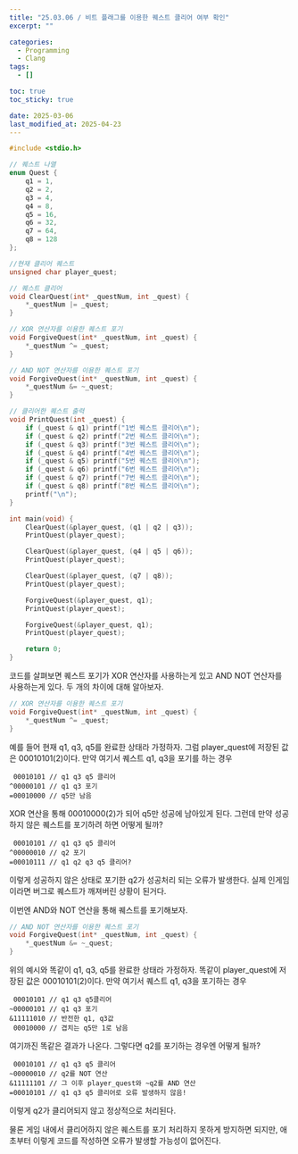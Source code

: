```yaml
---
title: "25.03.06 / 비트 플래그를 이용한 퀘스트 클리어 여부 확인"
excerpt: ""

categories:
  - Programming
  - Clang
tags:
  - []

toc: true
toc_sticky: true

date: 2025-03-06
last_modified_at: 2025-04-23
---
```


```c
#include <stdio.h>

// 퀘스트 나열
enum Quest {
	q1 = 1,
	q2 = 2,
	q3 = 4,
	q4 = 8,
	q5 = 16,
	q6 = 32,
	q7 = 64,
	q8 = 128
};

//현재 클리어 퀘스트
unsigned char player_quest;

// 퀘스트 클리어
void ClearQuest(int* _questNum, int _quest) {
	*_questNum |= _quest;
}

// XOR 연산자를 이용한 퀘스트 포기
void ForgiveQuest(int* _questNum, int _quest) {
	*_questNum ^= _quest;
}

// AND NOT 연산자를 이용한 퀘스트 포기
void ForgiveQuest(int* _questNum, int _quest) {
	*_questNum &= ~_quest;
}

// 클리어한 퀘스트 출력
void PrintQuest(int _quest) {
	if (_quest & q1) printf("1번 퀘스트 클리어\n");
	if (_quest & q2) printf("2번 퀘스트 클리어\n");
	if (_quest & q3) printf("3번 퀘스트 클리어\n");
	if (_quest & q4) printf("4번 퀘스트 클리어\n");
	if (_quest & q5) printf("5번 퀘스트 클리어\n");
	if (_quest & q6) printf("6번 퀘스트 클리어\n");
	if (_quest & q7) printf("7번 퀘스트 클리어\n");
	if (_quest & q8) printf("8번 퀘스트 클리어\n");
	printf("\n");
}

int main(void) {
	ClearQuest(&player_quest, (q1 | q2 | q3));
	PrintQuest(player_quest);

	ClearQuest(&player_quest, (q4 | q5 | q6));
	PrintQuest(player_quest);

	ClearQuest(&player_quest, (q7 | q8));
	PrintQuest(player_quest);

	ForgiveQuest(&player_quest, q1);
	PrintQuest(player_quest);

	ForgiveQuest(&player_quest, q1);
	PrintQuest(player_quest);

	return 0;
}
```

코드를 살펴보면 퀘스트 포기가 XOR 연산자를 사용하는게 있고 AND NOT 연산자를 사용하는게 있다. 두 개의 차이에 대해 알아보자.

```c
// XOR 연산자를 이용한 퀘스트 포기
void ForgiveQuest(int* _questNum, int _quest) {
	*_questNum ^= _quest;
}
```

예를 들어 현재 q1, q3, q5를 완료한 상태라 가정하자. 그럼 player_quest에 저장된 값은 00010101(2)이다. 만약 여기서 퀘스트 q1, q3을 포기를 하는 경우

```
 00010101 // q1 q3 q5 클리어
^00000101 // q1 q3 포기
=00010000 // q5만 남음
```

XOR 연산을 통해 00010000(2)가 되어 q5만 성공에 남아있게 된다. 그런데 만약 성공하지 않은 퀘스트를 포기하려 하면 어떻게 될까?

```
 00010101 // q1 q3 q5 클리어
^00000010 // q2 포기
=00010111 // q1 q2 q3 q5 클리어?
```

이렇게 성공하지 않은 상태로 포기한 q2가 성공처리 되는 오류가 발생한다. 실제 인게임이라면 버그로 퀘스트가 깨져버린 상황이 된거다.

이번엔 AND와 NOT 연산을 통해 퀘스트를 포기해보자.

```c
// AND NOT 연산자를 이용한 퀘스트 포기
void ForgiveQuest(int* _questNum, int _quest) {
	*_questNum &= ~_quest;
}
```

위의 예시와 똑같이 q1, q3, q5를 완료한 상태라 가정하자. 똑같이 player_quest에 저장된 값은 00010101(2)이다. 만약 여기서 퀘스트 q1, q3을 포기하는 경우

```
 00010101 // q1 q3 q5클리어
~00000101 // q1 q3 포기
&11111010 // 반전한 q1, q3값
 00010000 // 겹치는 q5만 1로 남음
```

여기까진 똑같은 결과가 나온다. 그렇다면 q2를 포기하는 경우엔 어떻게 될까?

```
 00010101 // q1 q3 q5 클리어
~00000010 // q2를 NOT 연산
&11111101 // 그 이후 player_quest와 ~q2를 AND 연산
=00010101 // q1 q3 q5 클리어로 오류 발생하지 않음!
```

이렇게 q2가 클리어되지 않고 정상적으로 처리된다.

물론 게임 내에서 클리어하지 않은 퀘스트를 포기 처리하지 못하게 방지하면 되지만, 애초부터 이렇게 코드를 작성하면 오류가 발생할 가능성이 없어진다.
